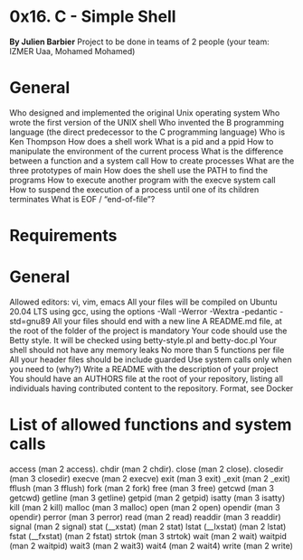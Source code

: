 # 0x16. C - Simple Shell
 **By Julien Barbier**
Project to be done in teams of 2 people (your team: IZMER Uaa, Mohamed Mohamed)

# General
Who designed and implemented the original Unix operating system
Who wrote the first version of the UNIX shell
Who invented the B programming language (the direct predecessor to the C programming language)
Who is Ken Thompson
How does a shell work
What is a pid and a ppid
How to manipulate the environment of the current process
What is the difference between a function and a system call
How to create processes
What are the three prototypes of main
How does the shell use the PATH to find the programs
How to execute another program with the execve system call
How to suspend the execution of a process until one of its children terminates
What is EOF / “end-of-file”?

# Requirements
#  General
Allowed editors: vi, vim, emacs
All your files will be compiled on Ubuntu 20.04 LTS using gcc, using the options -Wall -Werror -Wextra -pedantic -std=gnu89
All your files should end with a new line
A README.md file, at the root of the folder of the project is mandatory
Your code should use the Betty style. It will be checked using betty-style.pl and betty-doc.pl
Your shell should not have any memory leaks
No more than 5 functions per file
All your header files should be include guarded
Use system calls only when you need to (why?)
Write a README with the description of your project
You should have an AUTHORS file at the root of your repository, listing all individuals having contributed content to the repository. Format, see Docker

# List of allowed functions and system calls
 access (man 2 access).
 chdir (man 2 chdir).
 close (man 2 close).
 closedir (man 3 closedir)
 execve (man 2 execve)
 exit (man 3 exit)
 _exit (man 2 _exit)
 fflush (man 3 fflush)
 fork (man 2 fork)
 free (man 3 free)
 getcwd (man 3 getcwd)
 getline (man 3 getline)
 getpid (man 2 getpid)
 isatty (man 3 isatty)
 kill (man 2 kill)
 malloc (man 3 malloc)
 open (man 2 open)
 opendir (man 3 opendir)
 perror (man 3 perror)
 read (man 2 read)
readdir (man 3 readdir)
signal (man 2 signal)
stat (__xstat) (man 2 stat)
lstat (__lxstat) (man 2 lstat)
fstat (__fxstat) (man 2 fstat)
strtok (man 3 strtok)
wait (man 2 wait)
waitpid (man 2 waitpid)
wait3 (man 2 wait3)
wait4 (man 2 wait4)
write (man 2 write)
